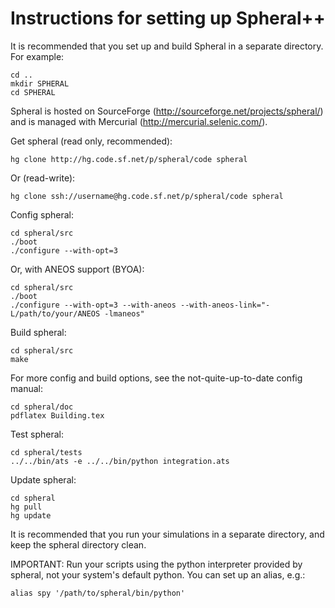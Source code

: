 Instructions for setting up Spheral++
=====================================

It is recommended that you set up and build Spheral in a separate directory.
For example:

    cd ..
    mkdir SPHERAL
    cd SPHERAL

Spheral is hosted on SourceForge (http://sourceforge.net/projects/spheral/)
and is managed with Mercurial (http://mercurial.selenic.com/). 

Get spheral (read only, recommended):

    hg clone http://hg.code.sf.net/p/spheral/code spheral

Or (read-write):

    hg clone ssh://username@hg.code.sf.net/p/spheral/code spheral

Config spheral:

    cd spheral/src
    ./boot
    ./configure --with-opt=3

Or, with ANEOS support (BYOA):

    cd spheral/src
    ./boot
    ./configure --with-opt=3 --with-aneos --with-aneos-link="-L/path/to/your/ANEOS -lmaneos"

Build spheral:

    cd spheral/src
    make

For more config and build options, see the not-quite-up-to-date config manual:

    cd spheral/doc
    pdflatex Building.tex

Test spheral:

    cd spheral/tests
    ../../bin/ats -e ../../bin/python integration.ats

Update spheral: 

    cd spheral
    hg pull
    hg update

It is recommended that you run your simulations in a separate directory, and keep
the spheral directory clean.

IMPORTANT: Run your scripts using the python interpreter provided by spheral, not
your system's default python. You can set up an alias, e.g.:

    alias spy '/path/to/spheral/bin/python'
